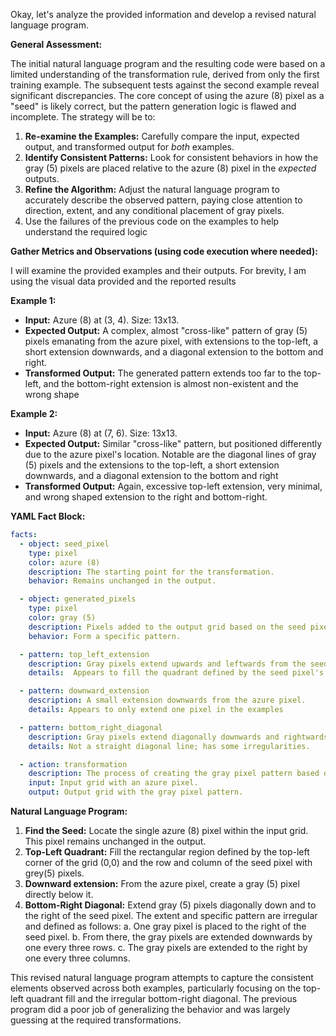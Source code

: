 Okay, let's analyze the provided information and develop a revised natural language program.

**General Assessment:**

The initial natural language program and the resulting code were based on a limited understanding of the transformation rule, derived from only the first training example. The subsequent tests against the second example reveal significant discrepancies. The core concept of using the azure (8) pixel as a "seed" is likely correct, but the pattern generation logic is flawed and incomplete. The strategy will be to:

1.  **Re-examine the Examples:** Carefully compare the input, expected output, and transformed output for *both* examples.
2.  **Identify Consistent Patterns:**  Look for consistent behaviors in how the gray (5) pixels are placed relative to the azure (8) pixel in the *expected* outputs.
3.  **Refine the Algorithm:** Adjust the natural language program to accurately describe the observed pattern, paying close attention to direction, extent, and any conditional placement of gray pixels.
4. Use the failures of the previous code on the examples to help understand the required logic

**Gather Metrics and Observations (using code execution where needed):**

I will examine the provided examples and their outputs. For brevity, I am using the visual data provided and the reported results

**Example 1:**

*   **Input:** Azure (8) at (3, 4). Size: 13x13.
*   **Expected Output:** A complex, almost "cross-like" pattern of gray (5) pixels emanating from the azure pixel, with extensions to the top-left, a short extension downwards, and a diagonal extension to the bottom and right.
*   **Transformed Output:** The generated pattern extends too far to the top-left, and the bottom-right extension is almost non-existent and the wrong shape

**Example 2:**

*   **Input:** Azure (8) at (7, 6). Size: 13x13.
*   **Expected Output:**  Similar "cross-like" pattern, but positioned differently due to the azure pixel's location. Notable are the diagonal lines of gray (5) pixels and the extensions to the top-left, a short extension downwards, and a diagonal extension to the bottom and right
*   **Transformed Output:** Again, excessive top-left extension, very minimal, and wrong shaped extension to the right and bottom-right.

**YAML Fact Block:**


```yaml
facts:
  - object: seed_pixel
    type: pixel
    color: azure (8)
    description: The starting point for the transformation.
    behavior: Remains unchanged in the output.

  - object: generated_pixels
    type: pixel
    color: gray (5)
    description: Pixels added to the output grid based on the seed pixel's location.
    behavior: Form a specific pattern.

  - pattern: top_left_extension
    description: Gray pixels extend upwards and leftwards from the seed pixel, forming a solid rectangle.
    details:  Appears to fill the quadrant defined by the seed pixel's row and column.

  - pattern: downward_extension
    description: A small extension downwards from the azure pixel.
    details: Appears to only extend one pixel in the examples

  - pattern: bottom_right_diagonal
    description: Gray pixels extend diagonally downwards and rightwards from the seed pixel.
    details: Not a straight diagonal line; has some irregularities.

  - action: transformation
    description: The process of creating the gray pixel pattern based on the seed pixel.
    input: Input grid with an azure pixel.
    output: Output grid with the gray pixel pattern.
```


**Natural Language Program:**

1.  **Find the Seed:** Locate the single azure (8) pixel within the input grid. This pixel remains unchanged in the output.
2.  **Top-Left Quadrant:** Fill the rectangular region defined by the top-left corner of the grid (0,0) and the row and column of the seed pixel with grey(5) pixels.
3. **Downward extension:** From the azure pixel, create a gray (5) pixel directly below it.
4.  **Bottom-Right Diagonal:** Extend gray (5) pixels diagonally down and to the right of the seed pixel. The extent and specific pattern are irregular and defined as follows:
    a. One gray pixel is placed to the right of the seed pixel.
    b. From there, the gray pixels are extended downwards by one every three rows.
    c. The gray pixels are extended to the right by one every three columns.

This revised natural language program attempts to capture the consistent elements observed across both examples, particularly focusing on the top-left quadrant fill and the irregular bottom-right diagonal. The previous program did a poor job of generalizing the behavior and was largely guessing at the required transformations.
